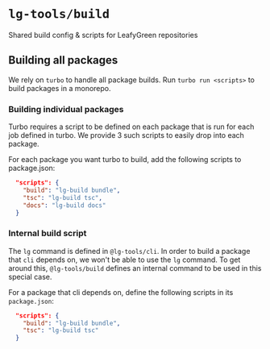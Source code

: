 # `lg-tools/build`

Shared build config & scripts for LeafyGreen repositories

## Building all packages

We rely on `turbo` to handle all package builds. Run `turbo run <scripts>` to build packages in a monorepo.

### Building individual packages

Turbo requires a script to be defined on each package that is run for each job defined in turbo. We provide 3 such scripts to easily drop into each package.

For each package you want turbo to build, add the following scripts to package.json:

```json
  "scripts": {
    "build": "lg-build bundle",
    "tsc": "lg-build tsc",
    "docs": "lg-build docs"
  }
```

### Internal build script

The `lg` command is defined in `@lg-tools/cli`. In order to build a package that `cli` depends on, we won't be able to use the `lg` command.
To get around this, `@lg-tools/build` defines an internal command to be used in this special case.

For a package that cli depends on, define the following scripts in its `package.json`:

```json
  "scripts": {
    "build": "lg-build bundle",
    "tsc": "lg-build tsc"
  }
```
